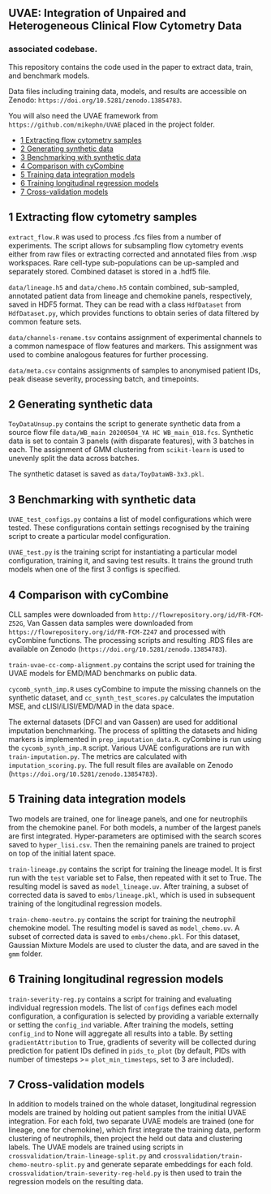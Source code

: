 ## UVAE: Integration of Unpaired and Heterogeneous Clinical Flow Cytometry Data
### associated codebase.

This repository contains the code used in the paper to extract data, train, and benchmark models.

Data files including training data, models, and results are accessible on Zenodo: `https://doi.org/10.5281/zenodo.13854783`.

You will also need the UVAE framework from `https://github.com/mikephn/UVAE` placed in the project folder.

- [1 Extracting flow cytometry samples](#1-extracting-flow-cytometry-samples)
- [2 Generating synthetic data](#2-generating-synthetic-data)
- [3 Benchmarking with synthetic data](#3-benchmarking-with-synthetic-data)
- [4 Comparison with cyCombine](#4-comparison-with-cyCombine)
- [5 Training data integration models](#5-training-data-integration-models)
- [6 Training longitudinal regression models](#6-training-longitudinal-regression-models)
- [7 Cross-validation models](#7-cross-validation-models)

## 1 Extracting flow cytometry samples

`extract_flow.R` was used to process .fcs files from a number of experiments. The script allows for subsampling flow cytometry events either from raw files or extracting corrected and annotated files from .wsp workspaces. Rare cell-type sub-populations can be up-sampled and separately stored. Combined dataset is stored in a .hdf5 file. 

`data/lineage.h5` and `data/chemo.h5` contain combined, sub-sampled, annotated patient data from lineage and chemokine panels, respectively, saved in HDF5 format. They can be read with a class `HdfDataset` from `HdfDataset.py`, which provides functions to obtain series of data filtered by common feature sets.

`data/channels-rename.tsv` contains assignment of experimental channels to a common namespace of flow features and markers. This assignment was used to combine analogous features for further processing.

`data/meta.csv` contains assignments of samples to anonymised patient IDs, peak disease severity, processing batch, and timepoints.

## 2 Generating synthetic data

`ToyDataUnsup.py` contains the script to generate synthetic data from a source flow file `data/WB_main 20200504_YA HC WB_main_018.fcs`. Synthetic data is set to contain 3 panels (with disparate features), with 3 batches in each. The assignment of GMM clustering from `scikit-learn` is used to unevenly split the data across batches.

The synthetic dataset is saved as `data/ToyDataWB-3x3.pkl`.

## 3 Benchmarking with synthetic data

`UVAE_test_configs.py` contains a list of model configurations which were tested. These configurations contain settings recognised by the training script to create a particular model configuration.

`UVAE_test.py` is the training script for instantiating a particular model configuration, training it, and saving test results. It trains the ground truth models when one of the first 3 configs is specified.

## 4 Comparison with cyCombine

CLL samples were downloaded from `http://flowrepository.org/id/FR-FCM-Z52G`, Van Gassen data samples were downloaded from `https://flowrepository.org/id/FR-FCM-Z247` and processed with cyCombine functions. The processing scripts and resulting .RDS files are available on Zenodo (`https://doi.org/10.5281/zenodo.13854783`).

`train-uvae-cc-comp-alignment.py` contains the script used for training the UVAE models for EMD/MAD benchmarks on public data.

`cycomb_synth_imp.R` uses cyCombine to impute the missing channels on the synthetic dataset, and `cc_synth_test_scores.py` calculates the imputation MSE, and cLISI/iLISI/EMD/MAD in the data space.

The external datasets (DFCI and van Gassen) are used for additional imputation benchmarking. The process of splitting the datasets and hiding markers is implemented in `prep_imputation_data.R`. cyCombine is run using the `cycomb_synth_imp.R` script. Various UVAE configurations are run with `train-imputation.py`. The metrics are calculated with `imputation_scoring.py`. The full result files are available on Zenodo (`https://doi.org/10.5281/zenodo.13854783`).

## 5 Training data integration models

Two models are trained, one for lineage panels, and one for neutrophils from the chemokine panel. For both models, a number of the largest panels are first integrated. Hyper-parameters are optimised with the search scores saved to `hyper_lisi.csv`. Then the remaining panels are trained to project on top of the initial latent space.

`train-lineage.py` contains the script for training the lineage model. It is first run with the `test` variable set to False, then repeated with it set to True. The resulting model is saved as `model_lineage.uv`. After training, a subset of corrected data is saved to `embs/lineage.pkl`, which is used in subsequent training of the longitudinal regression models.

`train-chemo-neutro.py` contains the script for training the neutrophil chemokine model. The resulting model is saved as `model_chemo.uv`. A subset of corrected data is saved to `embs/chemo.pkl`. For this dataset, Gaussian Mixture Models are used to cluster the data, and are saved in the `gmm` folder.

## 6 Training longitudinal regression models

`train-severity-reg.py` contains a script for training and evaluating individual regression models. The list of `configs` defines each model configuration, a configuration is selected by providing a variable externally or setting the `config_ind` variable. After training the models, setting `config_ind` to None will aggregate all results into a table. By setting `gradientAttribution` to True, gradients of severity will be collected during prediction for patient IDs defined in `pids_to_plot` (by default, PIDs with number of timesteps >= `plot_min_timesteps`, set to 3 are included).

## 7 Cross-validation models

In addition to models trained on the whole dataset, longitudinal regression models are trained by holding out patient samples from the initial UVAE integration. For each fold, two separate UVAE models are trained (one for lineage, one for chemokine), which first integrate the training data, perform clustering of neutrophils, then project the held out data and clustering labels. The UVAE models are trained using scripts in `crossvalidation/train-lineage-split.py` and `crossvalidation/train-chemo-neutro-split.py` and generate separate embeddings for each fold. `crossvalidation/train-severity-reg-held.py` is then used to train the regression models on the resulting data.